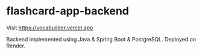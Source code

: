 # flashcard-app-backend

Visit https://vocabuilder.vercel.app

Backend implemented using Java & Spring Boot & PostgreSQL. Deployed on Render.
